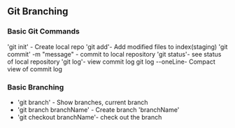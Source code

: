 ## Git Branching

### Basic Git Commands
'git init' - Create local repo
'git add'- Add modified files to index(staging)
'git commit' -m "message" - commit to local repository
'git status'- see status of local repository
'git log'- view commit log
git log --oneLine- Compact view of commit log

### Basic Branching
* 'git branch' - Show branches, current branch
* 'git branch branchName' - Create branch 'branchName'
* 'git checkout branchName'- check out the branch
